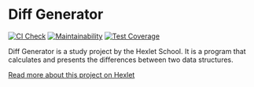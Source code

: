 # Diff Generator

[![CI Check](https://github.com/chrtkv/frontend-project-lvl2/actions/workflows/check.yml/badge.svg)](https://github.com/chrtkv/frontend-project-lvl2/actions/workflows/check.yml)
[![Maintainability](https://api.codeclimate.com/v1/badges/2b095d86afff7fd86101/maintainability)](https://codeclimate.com/github/chrtkv/frontend-project-lvl2/maintainability)
[![Test Coverage](https://api.codeclimate.com/v1/badges/2b095d86afff7fd86101/test_coverage)](https://codeclimate.com/github/chrtkv/frontend-project-lvl2/test_coverage)

Diff Generator is a study project by the Hexlet School. It is a program that calculates and presents the differences between two data structures.

[Read more about this project on Hexlet](https://ru.hexlet.io/programs/backend/projects/46)
